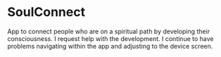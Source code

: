 # SoulConnect
App to connect people who are on a spiritual path by developing their consciousness. I request help with the development. I continue to have problems navigating within the app and adjusting to the device screen.
